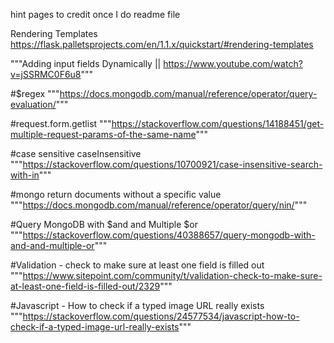 hint pages to credit once I do readme file

Rendering Templates 
https://flask.palletsprojects.com/en/1.1.x/quickstart/#rendering-templates

"""Adding input fields Dynamically || https://www.youtube.com/watch?v=jSSRMC0F6u8"""

#$regex
"""https://docs.mongodb.com/manual/reference/operator/query-evaluation/"""

#request.form.getlist
"""https://stackoverflow.com/questions/14188451/get-multiple-request-params-of-the-same-name"""

#case sensitive caseInsensitive
"""https://stackoverflow.com/questions/10700921/case-insensitive-search-with-in"""

#mongo return documents without a specific value
"""https://docs.mongodb.com/manual/reference/operator/query/nin/"""

#Query MongoDB with $and and Multiple $or
"""https://stackoverflow.com/questions/40388657/query-mongodb-with-and-and-multiple-or"""

#Validation - check to make sure at least one field is filled out
"""https://www.sitepoint.com/community/t/validation-check-to-make-sure-at-least-one-field-is-filled-out/2329"""

#Javascript - How to check if a typed image URL really exists
"""https://stackoverflow.com/questions/24577534/javascript-how-to-check-if-a-typed-image-url-really-exists"""
